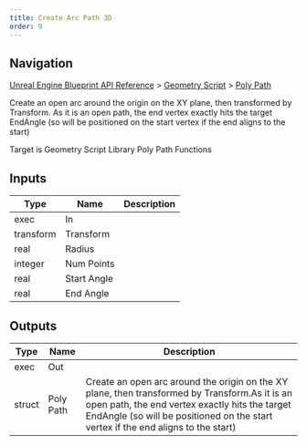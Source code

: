 ```yaml
---
title: Create Arc Path 3D
order: 9
---
```

## Navigation

[Unreal Engine Blueprint API Reference](https://dev.epicgames.com/documentation/en-us/unreal-engine/BlueprintAPI) > [Geometry Script](https://dev.epicgames.com/documentation/en-us/unreal-engine/BlueprintAPI/GeometryScript) > [Poly Path](https://dev.epicgames.com/documentation/en-us/unreal-engine/BlueprintAPI/GeometryScript/PolyPath)

Create an open arc around the origin on the XY plane, then transformed by Transform.
As it is an open path, the end vertex exactly hits the target EndAngle (so will be positioned on the start vertex if the end aligns to the start)

Target is Geometry Script Library Poly Path Functions

## Inputs

| Type | Name | Description |
| --- | --- | --- |
| exec | In |  |
| transform | Transform |  |
| real | Radius |  |
| integer | Num Points |  |
| real | Start Angle |  |
| real | End Angle |  |

## Outputs

| Type | Name | Description |
| --- | --- | --- |
| exec | Out |  |
| struct | Poly Path | Create an open arc around the origin on the XY plane, then transformed by Transform.As it is an open path, the end vertex exactly hits the target EndAngle (so will be positioned on the start vertex if the end aligns to the start) |
